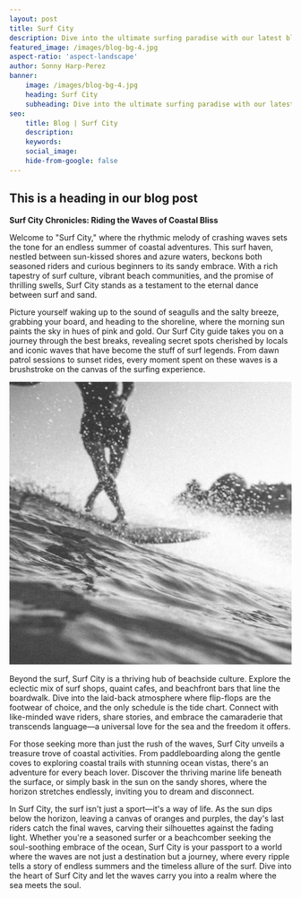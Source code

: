 ```yaml
---
layout: post
title: Surf City
description: Dive into the ultimate surfing paradise with our latest blog post on Sumbawa. Discover the pristine beaches, crystal-clear waves, and vibrant surf culture that make this coastal haven a must-visit for surf enthusiasts. Whether you're a seasoned pro or a beginner catching your first wave, our guide will take you through the best surf spots, local hotspots, and tips for an unforgettable surfing experience in Sumbawa. Grab your board and join us on a virtual ride through the sun-soaked waves of this surfers' haven!
featured_image: /images/blog-bg-4.jpg
aspect-ratio: 'aspect-landscape'
author: Sonny Harp-Perez
banner:
    image: /images/blog-bg-4.jpg
    heading: Surf City
    subheading: Dive into the ultimate surfing paradise with our latest blog post on Sumbawa. Discover the pristine beaches, crystal-clear waves, and vibrant surf culture that make this coastal haven a must-visit for surf enthusiasts. Whether you're a seasoned pro or a beginner catching your first wave, our guide will take you through the best surf spots, local hotspots, and tips for an unforgettable surfing experience in Sumbawa. Grab your board and join us on a virtual ride through the sun-soaked waves of this surfers' haven!
seo: 
    title: Blog | Surf City
    description: 
    keywords: 
    social_image: 
    hide-from-google: false
---
```


## This is a heading in our blog post 

**Surf City Chronicles: Riding the Waves of Coastal Bliss**


Welcome to "Surf City," where the rhythmic melody of crashing waves sets the tone for an endless summer of coastal adventures. This surf haven, nestled between sun-kissed shores and azure waters, beckons both seasoned riders and curious beginners to its sandy embrace. With a rich tapestry of surf culture, vibrant beach communities, and the promise of thrilling swells, Surf City stands as a testament to the eternal dance between surf and sand.


Picture yourself waking up to the sound of seagulls and the salty breeze, grabbing your board, and heading to the shoreline, where the morning sun paints the sky in hues of pink and gold. Our Surf City guide takes you on a journey through the best breaks, revealing secret spots cherished by locals and iconic waves that have become the stuff of surf legends. From dawn patrol sessions to sunset rides, every moment spent on these waves is a brushstroke on the canvas of the surfing experience.

<img src="/images/blog-bg-15.jpg" class="aspect-landscape h-full w-full object-cover">

Beyond the surf, Surf City is a thriving hub of beachside culture. Explore the eclectic mix of surf shops, quaint cafes, and beachfront bars that line the boardwalk. Dive into the laid-back atmosphere where flip-flops are the footwear of choice, and the only schedule is the tide chart. Connect with like-minded wave riders, share stories, and embrace the camaraderie that transcends language—a universal love for the sea and the freedom it offers.


For those seeking more than just the rush of the waves, Surf City unveils a treasure trove of coastal activities. From paddleboarding along the gentle coves to exploring coastal trails with stunning ocean vistas, there's an adventure for every beach lover. Discover the thriving marine life beneath the surface, or simply bask in the sun on the sandy shores, where the horizon stretches endlessly, inviting you to dream and disconnect.

In Surf City, the surf isn't just a sport—it's a way of life. As the sun dips below the horizon, leaving a canvas of oranges and purples, the day's last riders catch the final waves, carving their silhouettes against the fading light. Whether you're a seasoned surfer or a beachcomber seeking the soul-soothing embrace of the ocean, Surf City is your passport to a world where the waves are not just a destination but a journey, where every ripple tells a story of endless summers and the timeless allure of the surf. Dive into the heart of Surf City and let the waves carry you into a realm where the sea meets the soul.